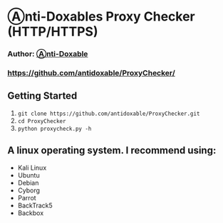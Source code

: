 # Ⓐnti-Doxables Proxy Checker (HTTP/HTTPS)

### Author: [Ⓐnti-Doxable](https://twitter.com/antidoxable)
### https://github.com/antidoxable/ProxyChecker/

## Getting Started
1. ```git clone https://github.com/antidoxable/ProxyChecker.git```
2. ```cd ProxyChecker```
3. ```python proxycheck.py -h ```

## A linux operating system. I recommend using:
- Kali Linux 
- Ubuntu
- Debian
- Cyborg
- Parrot 
- BackTrack5 
- Backbox
